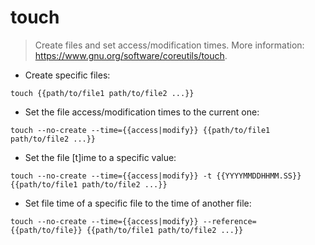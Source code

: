 # touch

> Create files and set access/modification times.
> More information: <https://www.gnu.org/software/coreutils/touch>.

- Create specific files:

`touch {{path/to/file1 path/to/file2 ...}}`

- Set the file access/modification times to the current one:

`touch --no-create --time={{access|modify}} {{path/to/file1 path/to/file2 ...}}`

- Set the file [t]ime to a specific value:

`touch --no-create --time={{access|modify}} -t {{YYYYMMDDHHMM.SS}} {{path/to/file1 path/to/file2 ...}}`

- Set file time of a specific file to the time of another file:

`touch --no-create --time={{access|modify}} --reference={{path/to/file}} {{path/to/file1 path/to/file2 ...}}`
